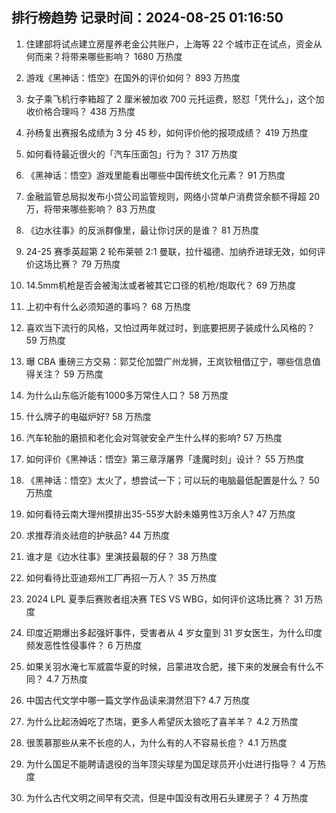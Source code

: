 
## 排行榜趋势 记录时间：2024-08-25 01:16:50
  
  1. 住建部将试点建立房屋养老金公共账户，上海等 22 个城市正在试点，资金从何而来？将带来哪些影响？ 1680 万热度
    
  2. 游戏《黑神话：悟空》在国外的评价如何？ 893 万热度
    
  3. 女子乘飞机行李箱超了 2 厘米被加收 700 元托运费，怒怼「凭什么」，这个加收价格合理吗？ 438 万热度
    
  4. 孙杨复出赛报名成绩为 3 分 45 秒，如何评价他的报项成绩？ 419 万热度
    
  5. 如何看待最近很火的「汽车压面包」行为？ 317 万热度
    
  6. 《黑神话：悟空》游戏里能看出哪些中国传统文化元素？ 91 万热度
    
  7. 金融监管总局拟发布小贷公司监管规则，网络小贷单户消费贷余额不得超 20 万，将带来哪些影响？ 83 万热度
    
  8. 《边水往事》的反派群像里，最让你讨厌的是谁？ 81 万热度
    
  9. 24-25 赛季英超第 2 轮布莱顿 2:1 曼联，拉什福德、加纳乔进球无效，如何评价这场比赛？ 79 万热度
    
  10. 14.5mm机枪是否会被淘汰或者被其它口径的机枪/炮取代？ 69 万热度
    
  11. 上初中有什么必须知道的事吗？ 68 万热度
    
  12. 喜欢当下流行的风格，又怕过两年就过时，到底要把房子装成什么风格的？ 59 万热度
    
  13. 曝 CBA 重磅三方交易：郭艾伦加盟广州龙狮，王岚钦租借辽宁，哪些信息值得关注？ 59 万热度
    
  14. 为什么山东临沂能有1000多万常住人口？ 58 万热度
    
  15. 什么牌子的电磁炉好? 58 万热度
    
  16. 汽车轮胎的磨损和老化会对驾驶安全产生什么样的影响? 57 万热度
    
  17. 如何评价《黑神话：悟空》第三章浮屠界「逢魔时刻」设计？ 55 万热度
    
  18. 《黑神话：悟空》太火了，想尝试一下；可以玩的电脑最低配置是什么？ 50 万热度
    
  19. 如何看待云南大理州摸排出35-55岁大龄未婚男性3万余人? 47 万热度
    
  20. 求推荐消炎祛痘的护肤品? 44 万热度
    
  21. 谁才是《边水往事》里演技最靓的仔？ 38 万热度
    
  22. 如何看待比亚迪郑州工厂再招一万人？ 35 万热度
    
  23. 2024 LPL 夏季后赛败者组决赛 TES VS WBG，如何评价这场比赛？ 31 万热度
    
  24. 印度近期爆出多起强奸事件，受害者从 4 岁女童到 31 岁女医生，为什么印度频发恶性性侵事件？ 6 万热度
    
  25. 如果关羽水淹七军威震华夏的时候，吕蒙进攻合肥，接下来的发展会有什么不同？ 4.7 万热度
    
  26. 中国古代文学中哪一篇文学作品读来潸然泪下? 4.7 万热度
    
  27. 为什么比起汤姆吃了杰瑞，更多人希望灰太狼吃了喜羊羊？ 4.2 万热度
    
  28. 很羡慕那些从来不长痘的人，为什么有的人不容易长痘？ 4.1 万热度
    
  29. 为什么国足不能聘请退役的当年顶尖球星为国足球员开小灶进行指导？ 4 万热度
    
  30. 为什么古代文明之间早有交流，但是中国没有改用石头建房子？ 4 万热度
    